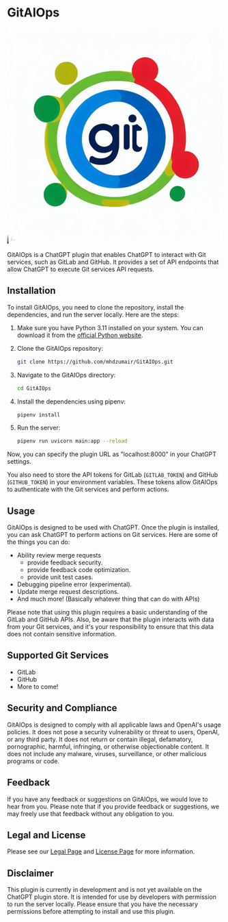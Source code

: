 # GitAIOps

![GitAIOps Logo](artifacts/logo.png)

GitAIOps is a ChatGPT plugin that enables ChatGPT to interact with Git services, such as GitLab and GitHub. It provides a set of API endpoints that allow ChatGPT to execute Git services API requests.

## Installation

To install GitAIOps, you need to clone the repository, install the dependencies, and run the server locally. Here are the steps:

1. Make sure you have Python 3.11 installed on your system. You can download it from the [official Python website](https://www.python.org/downloads/).

2. Clone the GitAIOps repository:

    ```bash
    git clone https://github.com/mhdzumair/GitAIOps.git
    ```

3. Navigate to the GitAIOps directory:

    ```bash
    cd GitAIOps
    ```

4. Install the dependencies using pipenv:

    ```bash
    pipenv install
    ```

5. Run the server:

    ```bash
    pipenv run uvicorn main:app --reload
    ```

Now, you can specify the plugin URL as "localhost:8000" in your ChatGPT settings. 

You also need to store the API tokens for GitLab (`GITLAB_TOKEN`) and GitHub (`GITHUB_TOKEN`) in your environment variables. These tokens allow GitAIOps to authenticate with the Git services and perform actions.

## Usage

GitAIOps is designed to be used with ChatGPT. Once the plugin is installed, you can ask ChatGPT to perform actions on Git services. Here are some of the things you can do:
- Ability review merge requests
  - provide feedback security.
  - provide feedback code optimization.
  - provide unit test cases.
- Debugging pipeline error (experimental).
- Update merge request descriptions.
- And much more! (Basically whatever thing that can do with APIs)

Please note that using this plugin requires a basic understanding of the GitLab and GitHub APIs. Also, be aware that the plugin interacts with data from your Git services, and it's your responsibility to ensure that this data does not contain sensitive information.

## Supported Git Services

- GitLab
- GitHub
- More to come!

## Security and Compliance

GitAIOps is designed to comply with all applicable laws and OpenAI's usage policies. It does not pose a security vulnerability or threat to users, OpenAI, or any third party. It does not return or contain illegal, defamatory, pornographic, harmful, infringing, or otherwise objectionable content. It does not include any malware, viruses, surveillance, or other malicious programs or code.

## Feedback

If you have any feedback or suggestions on GitAIOps, we would love to hear from you. Please note that if you provide feedback or suggestions, we may freely use that feedback without any obligation to you.

## Legal and License

Please see our [Legal Page](/legal.md) and [License Page](/license.md) for more information.

## Disclaimer

This plugin is currently in development and is not yet available on the ChatGPT plugin store. It is intended for use by developers with permission to run the server locally. Please ensure that you have the necessary permissions before attempting to install and use this plugin.
